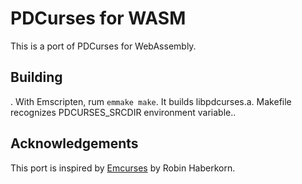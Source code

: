 PDCurses for WASM
=================

This is a port of PDCurses for WebAssembly.


Building
--------

. With Emscripten, rum `emmake make`.
  It builds libpdcurses.a.
  Makefile recognizes PDCURSES_SRCDIR environment variable..


Acknowledgements
----------------

This port is inspired by [Emcurses][1] by Robin Haberkorn.

[1]: https://github.com/rhaberkorn/emcurses